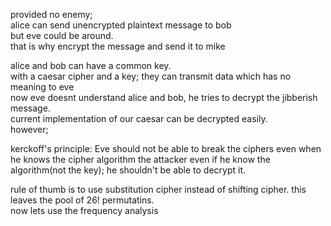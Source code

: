 provided no enemy;  
alice can send unencrypted plaintext message to bob  
but eve could be around.  
that is why encrypt the message and send it to mike  

alice and bob can have a common key.  
with a caesar cipher and a key; they can transmit data which has no meaning to eve  
now eve doesnt understand alice and bob, he tries to decrypt the jibberish message.  
current implementation of our caesar can be decrypted easily.  
however;  

kerckoff's principle: Eve should not be able to break the ciphers even when he knows the cipher algorithm 
the attacker even if he know the algorithm(not the key); he shouldn't be able to decrypt it.  

rule of thumb is to use substitution cipher instead of shifting cipher. this leaves the pool of 26! permutatins.  
now lets use the frequency analysis